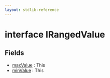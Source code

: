 ```yaml
---
layout: stdlib-reference
---
```


# interface IRangedValue

## Fields

* [maxValue](/stdlib-reference/interfaces/IRangedValue/maxValue) : This
* [minValue](/stdlib-reference/interfaces/IRangedValue/minValue) : This

